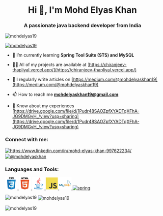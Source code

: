 <h1 align="center">Hi 👋, I'm Mohd Elyas Khan</h1>
<h3 align="center">A passionate java backend developer from India</h3>

<p align="left"> <img src="https://komarev.com/ghpvc/?username=mohdelyas19&label=Profile%20views&color=0e75b6&style=flat" alt="mohdelyas19" /> </p>

<p align="left"> <a href="https://github.com/ryo-ma/github-profile-trophy"><img src="https://github-profile-trophy.vercel.app/?username=mohdelyas19" alt="mohdelyas19" /></a> </p>

- 🌱 I’m currently learning **Spring Tool Suite (STS) and MySQL**

- 👨‍💻 All of my projects are available at [https://chiranjeev-thapliyal.vercel.app/](https://chiranjeev-thapliyal.vercel.app/)

- 📝 I regularly write articles on [https://medium.com/@mohdelyaskhan19](https://medium.com/@mohdelyaskhan19)

- 📫 How to reach me **mohdelyaskhan19@gmail.com**

- 📄 Know about my experiences [https://drive.google.com/file/d/1Pudr48SAOZpfXYADTqXFhA-JG9DMGvH_/view?usp=sharing](https://drive.google.com/file/d/1Pudr48SAOZpfXYADTqXFhA-JG9DMGvH_/view?usp=sharing)

<h3 align="left">Connect with me:</h3>
<p align="left">
<a href="https://linkedin.com/in/https://www.linkedin.com/in/mohd-elyas-khan-997622234/" target="blank"><img align="center" src="https://raw.githubusercontent.com/rahuldkjain/github-profile-readme-generator/master/src/images/icons/Social/linked-in-alt.svg" alt="https://www.linkedin.com/in/mohd-elyas-khan-997622234/" height="30" width="40" /></a>
<a href="https://medium.com/@mohdelyaskhan" target="blank"><img align="center" src="https://raw.githubusercontent.com/rahuldkjain/github-profile-readme-generator/master/src/images/icons/Social/medium.svg" alt="@mohdelyaskhan" height="30" width="40" /></a>
</p>

<h3 align="left">Languages and Tools:</h3>
<p align="left"> <a href="https://www.w3schools.com/css/" target="_blank" rel="noreferrer"> <img src="https://raw.githubusercontent.com/devicons/devicon/master/icons/css3/css3-original-wordmark.svg" alt="css3" width="40" height="40"/> </a> <a href="https://www.w3.org/html/" target="_blank" rel="noreferrer"> <img src="https://raw.githubusercontent.com/devicons/devicon/master/icons/html5/html5-original-wordmark.svg" alt="html5" width="40" height="40"/> </a> <a href="https://www.java.com" target="_blank" rel="noreferrer"> <img src="https://raw.githubusercontent.com/devicons/devicon/master/icons/java/java-original.svg" alt="java" width="40" height="40"/> </a> <a href="https://developer.mozilla.org/en-US/docs/Web/JavaScript" target="_blank" rel="noreferrer"> <img src="https://raw.githubusercontent.com/devicons/devicon/master/icons/javascript/javascript-original.svg" alt="javascript" width="40" height="40"/> </a> <a href="https://www.mysql.com/" target="_blank" rel="noreferrer"> <img src="https://raw.githubusercontent.com/devicons/devicon/master/icons/mysql/mysql-original-wordmark.svg" alt="mysql" width="40" height="40"/> </a> <a href="https://spring.io/" target="_blank" rel="noreferrer"> <img src="https://www.vectorlogo.zone/logos/springio/springio-icon.svg" alt="spring" width="40" height="40"/> </a> </p>

<p><img align="left" src="https://github-readme-stats.vercel.app/api/top-langs?username=mohdelyas19&show_icons=true&locale=en&layout=compact" alt="mohdelyas19" /></p>

<p>&nbsp;<img align="center" src="https://github-readme-stats.vercel.app/api?username=mohdelyas19&show_icons=true&locale=en" alt="mohdelyas19" /></p>

<p><img align="center" src="https://github-readme-streak-stats.herokuapp.com/?user=mohdelyas19&" alt="mohdelyas19" /></p>

